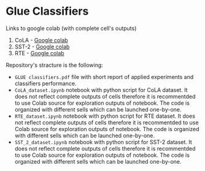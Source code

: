 # Glue Classifiers

Links to google colab (with complete cell's outputs)
1. CoLA - [Google colab](https://colab.research.google.com/drive/1HCH5_U3Wf8snc4_XYsSdtOroT8pmhc82?usp=sharing)
2. SST-2 - [Google colab](https://colab.research.google.com/drive/1ryO196Rs8SkC3idGEQib7KfWwu6-T0PD?usp=sharing)
3. RTE - [Google colab](https://colab.research.google.com/drive/1ZiUGz-5PPlffAFUvpOR79F7S9-7OI2Lt?usp=sharing)

Repository's stracture is the following:
- `GLUE classifiers.pdf` file with short report of applied experiments and classifiers performance.
- `CoLA_dataset.ipynb` notebook with python script for CoLA dataset. It does not reflect complete outputs of cells therefore it is recommentded to use Colab source for exploration outputs of notebook. The code is organized with different sells which can be launched one-by-one.
- `RTE_dataset.ipynb` notebook with python script for RTE dataset. It does not reflect complete outputs of cells therefore it is recommentded to use Colab source for exploration outputs of notebook. The code is organized with different sells which can be launched one-by-one.
- `SST_2_dataset.ipynb` notebook with python script for SST-2 dataset. It does not reflect complete outputs of cells therefore it is recommentded to use Colab source for exploration outputs of notebook. The code is organized with different sells which can be launched one-by-one.
